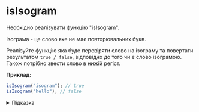 # isIsogram

Необхідно реалізувати функцію "isIsogram".

Ізограма - це слово яке не має повторювальних букв.

Реалізуйте функцію яка буде перевіряти слово на ізограму та повертати результатом `true / false`, відповідно до того чи є слово ізограмою.
Також потрібно звести слово в нижій регіст.


**Приклад:**

```js
isIsogram("isogram"); // true
isIsogram("hello"); // false
```

<details>
  <summary>Підказка</summary>

---
  Зверніть увагу на метод:
* MDN: [Set](https://developer.mozilla.org/en-US/docs/Web/JavaScript/Reference/Global_Objects/Set)

</details>

